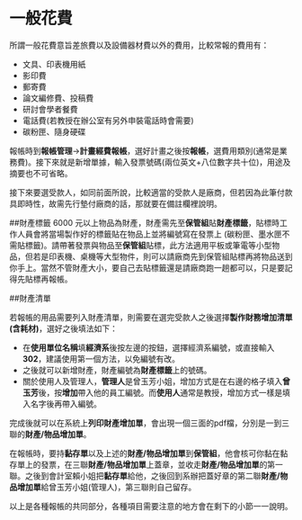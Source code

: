 # 一般花費

所謂一般花費意旨差旅費以及設備器材費以外的費用，比較常報的費用有：

* 文具、印表機用紙
* 影印費
* 郵寄費
* 論文編修費、投稿費
* 研討會學者餐費
* 電話費(若教授在辦公室有另外申裝電話時會需要)
* 碳粉匣、隨身硬碟

報帳時到**報帳管理**→**計畫經費報帳**，選好計畫之後按**報帳**，選費用類別(通常是業務費)。接下來就是新增單據，輸入發票號碼(兩位英文+八位數字共十位)，用途及摘要也不可省略。

接下來要選受款人，如同前面所說，比較適當的受款人是廠商，但若因為此筆付款具即時性，故需先行墊付廠商的話，那就要在備註欄裡說明。

##財產標籤
6000 元以上物品為財產，財產需先至**保管組**貼**財產標籤**，貼標時工作人員會將當場製作好的標籤貼在物品上並將編號寫在發票上 (碳粉匣、墨水匣不需貼標籤)。請帶著發票與物品至**保管組**貼標，此方法適用平板或筆電等小型物品，但若是印表機、桌機等大型物件，則可以請廠商先到保管組貼標再將物品送到你手上。當然不管財產大小，要自己去貼標籤還是請廠商跑一趟都可以，只是要記得先貼標再報帳。

##財產清單

若報帳的用品需要列入財產清單，則需要在選完受款人之後選擇**製作財務增加清單(含耗材)**，選好之後填法如下：

* 在**使用單位名稱**填**經濟系**後按左邊的按鈕，選擇經濟系編號，或直接輸入**302**，建議使用第一個方法，以免編號有改。
* 之後就可以新增財產，財產編號為**財產標籤**上的號碼。
* 關於使用人及管理人，**管理人**是曾玉芳小姐，增加方式是在右邊的格子填入**曾玉芳**後，按**增加**帶入他的員工編號。而**使用人**通常是教授，增加方式一樣是填入名字後再帶入編號。

完成後就可以在系統上**列印財產增加單**，會出現一個三面的pdf檔，分別是一到三聯的**財產/物品增加單**。

在報帳時，要持**黏存單**以及上述的**財產/物品增加單**到**保管組**，他會核可你黏在黏存單上的發票，在三聯**財產/物品增加單**上蓋章，並收走**財產/物品增加單**的第一聯。之後到會計室賴小姐把**黏存單**給他，之後回到系辦把蓋好章的第二聯**財產/物品增加單**給曾玉芳小姐(管理人)，第三聯則自己留存。

以上是各種報帳的共同部分，各種項目需要注意的地方會在剩下的小節一一說明。